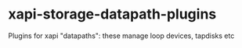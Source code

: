 # xapi-storage-datapath-plugins
Plugins for xapi "datapaths": these manage loop devices, tapdisks etc
